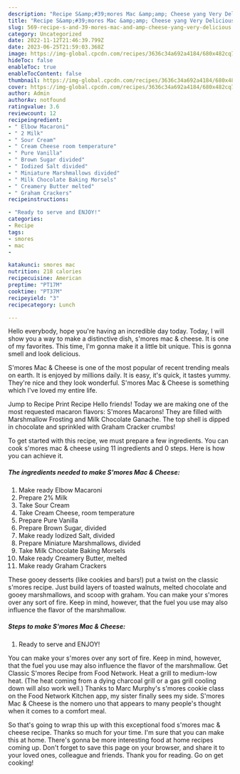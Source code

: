 ```yaml
---
description: "Recipe S&amp;#39;mores Mac &amp;amp; Cheese yang Very Delicious"
title: "Recipe S&amp;#39;mores Mac &amp;amp; Cheese yang Very Delicious"
slug: 569-recipe-s-and-39-mores-mac-and-amp-cheese-yang-very-delicious
category: Uncategorized
date: 2022-11-12T21:46:39.799Z
date: 2023-06-25T21:59:03.368Z
image: https://img-global.cpcdn.com/recipes/3636c34a692a4184/680x482cq70/smores-mac-cheese-recipe-main-photo.jpg
hideToc: false
enableToc: true
enableTocContent: false
thumbnail: https://img-global.cpcdn.com/recipes/3636c34a692a4184/680x482cq70/smores-mac-cheese-recipe-main-photo.jpg
cover: https://img-global.cpcdn.com/recipes/3636c34a692a4184/680x482cq70/smores-mac-cheese-recipe-main-photo.jpg
author: Admin
authorAv: notfound
ratingvalue: 3.6
reviewcount: 12
recipeingredient:
- " Elbow Macaroni"
- " 2 Milk"
- " Sour Cream"
- " Cream Cheese room temperature"
- " Pure Vanilla"
- " Brown Sugar divided"
- " Iodized Salt divided"
- " Miniature Marshmallows divided"
- " Milk Chocolate Baking Morsels"
- " Creamery Butter melted"
- " Graham Crackers"
recipeinstructions:

- "Ready to serve and ENJOY!"
categories:
- Recipe
tags:
- smores
- mac
- 

katakunci: smores mac  
nutrition: 218 calories
recipecuisine: American
preptime: "PT17M"
cooktime: "PT37M"
recipeyield: "3"
recipecategory: Lunch

---
```



Hello everybody, hope you're having an incredible day today. Today, I will show you a way to make a distinctive dish, s&#39;mores mac &amp; cheese. It is one of my favorites. This time, I'm gonna make it a little bit unique. This is gonna smell and look delicious.

S&#39;mores Mac &amp; Cheese is one of the most popular of recent trending meals on earth. It is enjoyed by millions daily. It is easy, it's quick, it tastes yummy. They're nice and they look wonderful. S&#39;mores Mac &amp; Cheese is something which I've loved my entire life.

Jump to Recipe Print Recipe Hello friends! Today we are making one of the most requested macaron flavors: S&#39;mores Macarons! They are filled with Marshmallow Frosting and Milk Chocolate Ganache. The top shell is dipped in chocolate and sprinkled with Graham Cracker crumbs!


To get started with this recipe, we must prepare a few ingredients. You can cook s&#39;mores mac &amp; cheese using 11 ingredients and 0 steps. Here is how you can achieve it.

<!--inarticleads1-->

##### The ingredients needed to make S&#39;mores Mac &amp; Cheese:

1. Make ready  Elbow Macaroni
1. Prepare  2% Milk
1. Take  Sour Cream
1. Take  Cream Cheese, room temperature
1. Prepare  Pure Vanilla
1. Prepare  Brown Sugar, divided
1. Make ready  Iodized Salt, divided
1. Prepare  Miniature Marshmallows, divided
1. Take  Milk Chocolate Baking Morsels
1. Make ready  Creamery Butter, melted
1. Make ready  Graham Crackers


These gooey desserts (like cookies and bars!) put a twist on the classic s&#39;mores recipe. Just build layers of toasted walnuts, melted chocolate and gooey marshmallows, and scoop with graham. You can make your s&#39;mores over any sort of fire. Keep in mind, however, that the fuel you use may also influence the flavor of the marshmallow. 

<!--inarticleads2-->

##### Steps to make S&#39;mores Mac &amp; Cheese:


1. Ready to serve and ENJOY!

You can make your s&#39;mores over any sort of fire. Keep in mind, however, that the fuel you use may also influence the flavor of the marshmallow. Get Classic S&#39;mores Recipe from Food Network. Heat a grill to medium-low heat. (The heat coming from a dying charcoal grill or a gas grill cooling down will also work well.) Thanks to Marc Murphy&#39;s s&#39;mores cookie class on the Food Network Kitchen app, my sister finally sees my side. S&#39;mores Mac &amp; Cheese is the nomero uno that appears to many people&#39;s thought when it comes to a comfort meal. 

So that's going to wrap this up with this exceptional food s&#39;mores mac &amp; cheese recipe. Thanks so much for your time. I'm sure that you can make this at home. There's gonna be more interesting food at home recipes coming up. Don't forget to save this page on your browser, and share it to your loved ones, colleague and friends. Thank you for reading. Go on get cooking!

